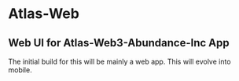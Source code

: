 # Atlas-Web 
## Web UI for Atlas-Web3-Abundance-Inc App 
The initial build for this will be mainly a web app. This will evolve into mobile.